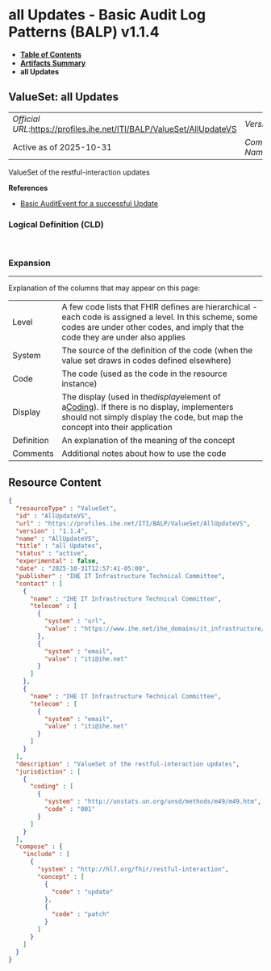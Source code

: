 # all Updates - Basic Audit Log Patterns (BALP) v1.1.4

* [**Table of Contents**](toc.md)
* [**Artifacts Summary**](artifacts.md)
* **all Updates**

## ValueSet: all Updates 

| | |
| :--- | :--- |
| *Official URL*:https://profiles.ihe.net/ITI/BALP/ValueSet/AllUpdateVS | *Version*:1.1.4 |
| Active as of 2025-10-31 | *Computable Name*:AllUpdateVS |

 
ValueSet of the restful-interaction updates 

 **References** 

* [Basic AuditEvent for a successful Update](StructureDefinition-IHE.BasicAudit.Update.md)

### Logical Definition (CLD)

 

### Expansion

-------

 Explanation of the columns that may appear on this page: 

| | |
| :--- | :--- |
| Level | A few code lists that FHIR defines are hierarchical - each code is assigned a level. In this scheme, some codes are under other codes, and imply that the code they are under also applies |
| System | The source of the definition of the code (when the value set draws in codes defined elsewhere) |
| Code | The code (used as the code in the resource instance) |
| Display | The display (used in the*display*element of a[Coding](http://hl7.org/fhir/R4/datatypes.html#Coding)). If there is no display, implementers should not simply display the code, but map the concept into their application |
| Definition | An explanation of the meaning of the concept |
| Comments | Additional notes about how to use the code |



## Resource Content

```json
{
  "resourceType" : "ValueSet",
  "id" : "AllUpdateVS",
  "url" : "https://profiles.ihe.net/ITI/BALP/ValueSet/AllUpdateVS",
  "version" : "1.1.4",
  "name" : "AllUpdateVS",
  "title" : "all Updates",
  "status" : "active",
  "experimental" : false,
  "date" : "2025-10-31T12:57:41-05:00",
  "publisher" : "IHE IT Infrastructure Technical Committee",
  "contact" : [
    {
      "name" : "IHE IT Infrastructure Technical Committee",
      "telecom" : [
        {
          "system" : "url",
          "value" : "https://www.ihe.net/ihe_domains/it_infrastructure/"
        },
        {
          "system" : "email",
          "value" : "iti@ihe.net"
        }
      ]
    },
    {
      "name" : "IHE IT Infrastructure Technical Committee",
      "telecom" : [
        {
          "system" : "email",
          "value" : "iti@ihe.net"
        }
      ]
    }
  ],
  "description" : "ValueSet of the restful-interaction updates",
  "jurisdiction" : [
    {
      "coding" : [
        {
          "system" : "http://unstats.un.org/unsd/methods/m49/m49.htm",
          "code" : "001"
        }
      ]
    }
  ],
  "compose" : {
    "include" : [
      {
        "system" : "http://hl7.org/fhir/restful-interaction",
        "concept" : [
          {
            "code" : "update"
          },
          {
            "code" : "patch"
          }
        ]
      }
    ]
  }
}

```
